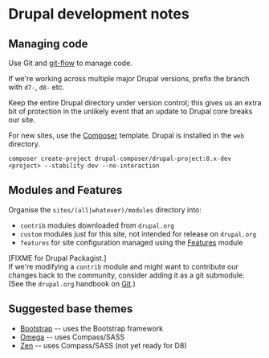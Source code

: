 # Drupal development notes

## Managing code

Use Git and [git-flow](http://nvie.com/posts/a-successful-git-branching-model/) to manage code.

If we're working across multiple major Drupal versions, prefix the branch with `d7-`, `d8-` etc.

Keep the entire Drupal directory under version control; this gives us an extra bit of protection in the unlikely event that an update to Drupal core breaks our site.

For new sites, use the [Composer](https://github.com/drupal-composer/drupal-project) template. Drupal is installed in the `web` directory.

    composer create-project drupal-composer/drupal-project:8.x-dev <project> --stability dev --no-interaction

## Modules and Features

Organise the `sites/(all|whatever)/modules` directory into:

- `contrib` modules downloaded from `drupal.org`
- `custom` modules just for this site, not intended for release on `drupal.org`
- `features` for site configuration managed using the [Features](https://www.drupal.org/project/features) module

[FIXME for Drupal Packagist.]  
If we're modifying a `contrib` module and might want to contribute our changes back to the community, consider adding it as a git submodule. (See the `drupal.org` handbook on [Git](https://www.drupal.org/node/1013552).)

## Suggested base themes

- [Bootstrap](https://www.drupal.org/project/bootstrap) -- uses the Bootstrap framework
- [Omega](https://www.drupal.org/project/omega) -- uses Compass/SASS
- [Zen](https://www.drupal.org/project/zen) -- uses Compass/SASS (not yet ready for D8)
